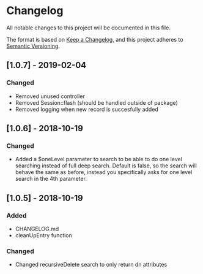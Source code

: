 # Changelog
All notable changes to this project will be documented in this file.

The format is based on [Keep a Changelog](https://keepachangelog.com/en/1.0.0/),
and this project adheres to [Semantic Versioning](https://semver.org/spec/v2.0.0.html).

## [1.0.7] - 2019-02-04

### Changed
- Removed unused controller
- Removed Session::flash (should be handled outside of package)
- Removed logging when new record is succesfully added

## [1.0.6] - 2018-10-19

### Changed
- Added a $oneLevel parameter to search to be able to do one level searching instead of full deep search. Default is false, so the search will behave the same as before, instead you specifically asks for one level search in the 4th parameter.


## [1.0.5] - 2018-10-19
### Added
- CHANGELOG.md
- cleanUpEntry function

### Changed
- Changed recursiveDelete search to only return dn attributes
